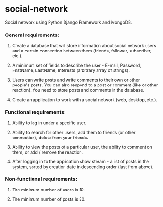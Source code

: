 # social-network

<!--MongoDB - Practical Task-->

<!--**Deadline: 30 вересня 2020**-->

Social network using Python Django Framework and MongoDB.

### General requirements:

1. Create a database that will store information about social network users and a certain connection between them (friends, follower, subscriber, etc.).

2. A minimum set of fields to describe the user - E-mail, Password, FirstName, LastName, Interests (arbitrary array of strings).

3. Users can write posts and write comments to their own or other people's posts. You can also respond to a post or comment (like or other reaction). You need to store posts and comments in the database.

4. Create an application to work with a social network (web, desktop, etc.).

### Functional requirements:

1. Ability to log in under a specific user.

2. Ability to search for other users, add them to friends (or other connection), delete from your friends.

3. Ability to view the posts of a particular user, the ability to comment on them, or add / remove the reaction.

4. After logging in to the application show stream - a list of posts in the system, sorted by creation date in descending order (last from above).

### Non-functional requirements:

1. The minimum number of users is 10.

2. The minimum number of posts is 20.
